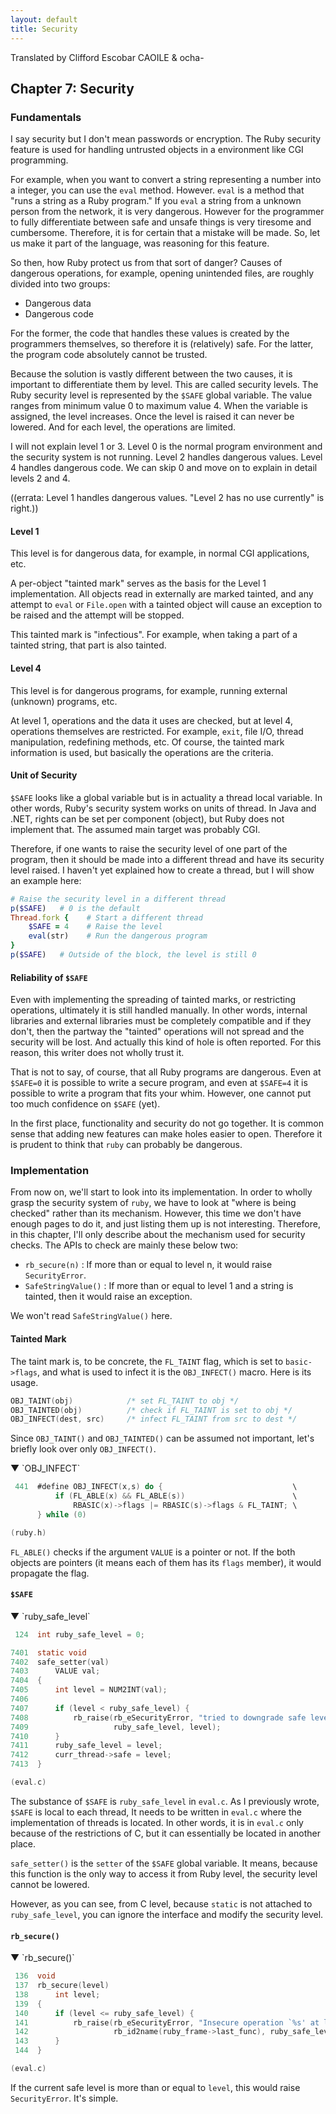 ```yaml
---
layout: default
title: Security
---
```

Translated by Clifford Escobar CAOILE & ocha-

Chapter 7: Security
-------------------

### Fundamentals

I say security but I don't mean passwords or encryption. The Ruby security
feature is used for handling untrusted objects in a environment like CGI
programming.

For example, when you want to convert a string representing a number into a
integer, you can use the `eval` method. However. `eval` is a method that "runs
a string as a Ruby program." If you `eval` a string from a unknown person from
the network, it is very dangerous. However for the programmer to fully
differentiate between safe and unsafe things is very tiresome and cumbersome.
Therefore, it is for certain that a mistake will be made. So, let us make it
part of the language, was reasoning for this feature.

So then, how Ruby protect us from that sort of danger? Causes of dangerous
operations, for example, opening unintended files, are roughly divided into two
groups:

* Dangerous data
* Dangerous code

For the former, the code that handles these values is created by the
programmers themselves, so therefore it is (relatively) safe. For the latter,
the program code absolutely cannot be trusted.

Because the solution is vastly different between the two causes, it is important to
differentiate them by level. This are called security levels. The Ruby security
level is represented by the `$SAFE` global variable. The value ranges from
minimum value 0 to maximum value 4. When the variable is assigned, the level
increases. Once the level is raised it can never be lowered. And for each
level, the operations are limited.

I will not explain level 1 or 3.
Level 0 is the normal program environment and the security system is not
running. Level 2 handles dangerous values. Level 4 handles dangerous code.
We can skip 0 and move on to explain in detail levels 2 and 4.

((errata: Level 1 handles dangerous values.
"Level 2 has no use currently" is right.))


#### Level 1

This level is for dangerous data, for example, in normal CGI
applications, etc.

A per-object "tainted mark" serves as the basis for the Level 1
implementation. All objects read in externally are marked tainted, and
any attempt to `eval` or `File.open` with a tainted object will cause an
exception to be raised and the attempt will be stopped.

This tainted mark is "infectious". For example, when taking a part of a
tainted string, that part is also tainted.

#### Level 4

This level is for dangerous programs, for example, running external
(unknown) programs, etc.

At level 1, operations and the data it uses are checked, but at level
4, operations themselves are restricted. For example, `exit`, file
I/O, thread manipulation, redefining methods, etc. Of course, the
tainted mark information is used, but basically the operations are the
criteria.

#### Unit of Security

`$SAFE` looks like a global variable but is in actuality a thread
local variable. In other words, Ruby's security system works on units
of thread. In Java and .NET, rights can be set per component (object),
but Ruby does not implement that. The assumed main target was probably
CGI.

Therefore, if one wants to raise the security level of one part of the
program, then it should be made into a different thread and have its
security level raised. I haven't yet explained how to create a thread,
but I will show an example here:

```ruby
# Raise the security level in a different thread
p($SAFE)   # 0 is the default
Thread.fork {    # Start a different thread
    $SAFE = 4    # Raise the level
    eval(str)    # Run the dangerous program
}
p($SAFE)   # Outside of the block, the level is still 0
```

#### Reliability of `$SAFE`

Even with implementing the spreading of tainted marks, or restricting
operations, ultimately it is still handled manually. In other words,
internal libraries and external libraries must be completely
compatible and if they don't, then the partway the "tainted" operations
will not spread and the security will be lost. And actually this kind
of hole is often reported. For this reason, this writer does not
wholly trust it.

That is not to say, of course, that all Ruby programs are dangerous.
Even at `$SAFE=0` it is possible to write a secure program, and even
at `$SAFE=4` it is possible to write a program that fits your whim.
However, one cannot put too much confidence on `$SAFE` (yet).

In the first place, functionality and security do not go together. It
is common sense that adding new features can make holes easier to
open. Therefore it is prudent to think that `ruby` can probably be
dangerous.

### Implementation

From now on, we'll start to look into its implementation.
In order to wholly grasp the security system of `ruby`,
we have to look at "where is being checked" rather than its mechanism.
However, this time we don't have enough pages to do it,
and just listing them up is not interesting.
Therefore, in this chapter, I'll only describe about the
mechanism used for security checks.
The APIs to check are mainly these below two:

* `rb_secure(n)` :  If more than or equal to level n, it would raise `SecurityError`.
* `SafeStringValue()` :
  If more than or equal to level 1 and a string is tainted,
  then it would raise an exception.

We won't read `SafeStringValue()` here.

#### Tainted Mark

The taint mark is, to be concrete, the `FL_TAINT` flag, which is set to
`basic->flags`, and what is used to infect it is the `OBJ_INFECT()` macro.
Here is its usage.

```c
OBJ_TAINT(obj)            /* set FL_TAINT to obj */
OBJ_TAINTED(obj)          /* check if FL_TAINT is set to obj */
OBJ_INFECT(dest, src)     /* infect FL_TAINT from src to dest */
```

Since `OBJ_TAINT()` and `OBJ_TAINTED()` can be assumed not important,
let's briefly look over only `OBJ_INFECT()`.

<p class="caption">▼ `OBJ_INFECT` </p>

```c
 441  #define OBJ_INFECT(x,s) do {                             \
          if (FL_ABLE(x) && FL_ABLE(s))                        \
              RBASIC(x)->flags |= RBASIC(s)->flags & FL_TAINT; \
      } while (0)

(ruby.h)
```

`FL_ABLE()` checks if the argument `VALUE` is a pointer or not.
If the both objects are pointers (it means each of them has its `flags` member),
it would propagate the flag.

#### `$SAFE`

<p class="caption">▼ `ruby_safe_level` </p>

```c
 124  int ruby_safe_level = 0;

7401  static void
7402  safe_setter(val)
7403      VALUE val;
7404  {
7405      int level = NUM2INT(val);
7406
7407      if (level < ruby_safe_level) {
7408          rb_raise(rb_eSecurityError, "tried to downgrade safe level from %d to %d",
7409                   ruby_safe_level, level);
7410      }
7411      ruby_safe_level = level;
7412      curr_thread->safe = level;
7413  }

(eval.c)
```

The substance of `$SAFE` is `ruby_safe_level` in `eval.c`.
As I previously wrote, `$SAFE` is local to each thread,
It needs to be written in `eval.c` where the implementation of threads is located.
In other words, it is in `eval.c` only because of the restrictions of C,
but it can essentially be located in another place.

`safe_setter()` is the `setter` of the `$SAFE` global variable.
It means, because this function is the only way to access it from Ruby level,
the security level cannot be lowered.

However, as you can see, from C level,
because `static` is not attached to `ruby_safe_level`,
you can ignore the interface and modify the security level.

#### `rb_secure()`

<p class="caption">▼ `rb_secure()` </p>

```c
 136  void
 137  rb_secure(level)
 138      int level;
 139  {
 140      if (level <= ruby_safe_level) {
 141          rb_raise(rb_eSecurityError, "Insecure operation `%s' at level %d",
 142                   rb_id2name(ruby_frame->last_func), ruby_safe_level);
 143      }
 144  }

(eval.c)
```

If the current safe level is more than or equal to `level`,
this would raise `SecurityError`. It's simple.
